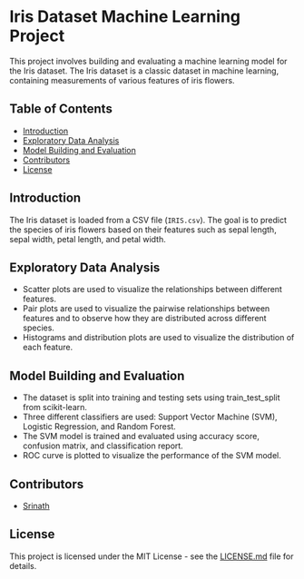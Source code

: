 # Iris Dataset Machine Learning Project

This project involves building and evaluating a machine learning model for the Iris dataset. The Iris dataset is a classic dataset in machine learning, containing measurements of various features of iris flowers.

## Table of Contents

- [Introduction](#introduction)
- [Exploratory Data Analysis](#exploratory-data-analysis)
- [Model Building and Evaluation](#model-building-and-evaluation)
- [Contributors](#contributors)
- [License](#license)

## Introduction

The Iris dataset is loaded from a CSV file (`IRIS.csv`). The goal is to predict the species of iris flowers based on their features such as sepal length, sepal width, petal length, and petal width.

## Exploratory Data Analysis

- Scatter plots are used to visualize the relationships between different features.
- Pair plots are used to visualize the pairwise relationships between features and to observe how they are distributed across different species.
- Histograms and distribution plots are used to visualize the distribution of each feature.

## Model Building and Evaluation

- The dataset is split into training and testing sets using train_test_split from scikit-learn.
- Three different classifiers are used: Support Vector Machine (SVM), Logistic Regression, and Random Forest.
- The SVM model is trained and evaluated using accuracy score, confusion matrix, and classification report.
- ROC curve is plotted to visualize the performance of the SVM model.

## Contributors

- [Srinath](mailto:srinathranganathan432@email.com)

## License

This project is licensed under the MIT License - see the [LICENSE.md](LICENSE.md) file for details.
